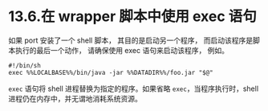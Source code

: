 # 13.6.在 wrapper 脚本中使用 exec 语句

如果 port 安装了一个 shell 脚本， 其目的是启动另一个程序， 而启动该程序是脚本执行的最后一个动作， 请确保使用 exec 语句来启动该程序， 例如。

```shell-session
#!/bin/sh
exec %%LOCALBASE%%/bin/java -jar %%DATADIR%%/foo.jar "$@"
```

`exec` 语句将 shell 进程替换为指定的程序。如果省略 `exec`，当程序执行时，shell 进程仍在内存中，并无谓地消耗系统资源。

